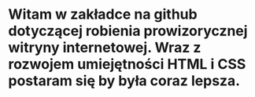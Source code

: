 # Witam w zakładce na github dotyczącej robienia prowizorycznej witryny internetowej. Wraz z rozwojem umiejętności HTML i CSS postaram się by była coraz lepsza.
